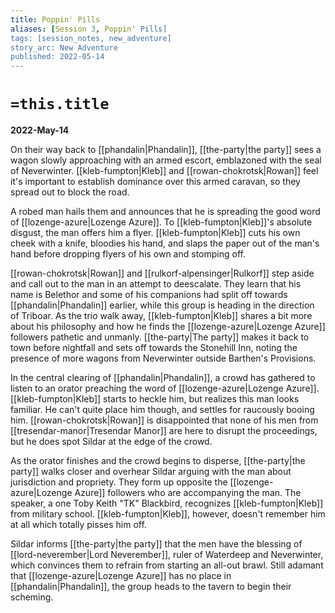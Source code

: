 ```yaml
---
title: Poppin' Pills
aliases: [Session 3, Poppin' Pills]
tags: [session_notes, new_adventure]
story_arc: New Adventure
published: 2022-05-14
---
```

# `=this.title`
**2022-May-14**

On their way back to [[phandalin|Phandalin]], [[the-party|the party]] sees a wagon slowly approaching with an armed escort, emblazoned with the seal of Neverwinter. [[kleb-fumpton|Kleb]] and [[rowan-chokrotsk|Rowan]] feel it's important to establish dominance over this armed caravan, so they spread out to block the road.

A robed man hails them and announces that he is spreading the good word of [[lozenge-azure|Lozenge Azure]]. To [[kleb-fumpton|Kleb]]'s absolute disgust, the man offers him a flyer. [[kleb-fumpton|Kleb]] cuts his own cheek with a knife, bloodies his hand, and slaps the paper out of the man's hand before dropping flyers of his own and stomping off.  

[[rowan-chokrotsk|Rowan]] and [[rulkorf-alpensinger|Rulkorf]] step aside and call out to the man in an attempt to deescalate. They learn that his name is Belethor and some of his companions had split off towards [[phandalin|Phandalin]] earlier, while this group is heading in the direction of Triboar. As the trio walk away, [[kleb-fumpton|Kleb]] shares a bit more about his philosophy and how he finds the [[lozenge-azure|Lozenge Azure]] followers pathetic and unmanly. [[the-party|The party]] makes it back to town before nightfall and sets off towards the Stonehill Inn, noting the presence of more wagons from Neverwinter outside Barthen's Provisions.

In the central clearing of [[phandalin|Phandalin]], a crowd has gathered to listen to an orator preaching the word of [[lozenge-azure|Lozenge Azure]]. [[kleb-fumpton|Kleb]] starts to heckle him, but realizes this man looks familiar. He can't quite place him though, and settles for raucously booing him. [[rowan-chokrotsk|Rowan]] is disappointed that none of his men from [[tresendar-manor|Tresendar Manor]] are here to disrupt the proceedings, but he does spot Sildar at the edge of the crowd.

As the orator finishes and the crowd begins to disperse, [[the-party|the party]] walks closer and overhear Sildar arguing with the man about jurisdiction and propriety. They form up opposite the [[lozenge-azure|Lozenge Azure]] followers who are accompanying the man. The speaker, a one Toby Keith "TK" Blackbird, recognizes [[kleb-fumpton|Kleb]] from military school. [[kleb-fumpton|Kleb]], however, doesn't remember him at all which totally pisses him off.

Sildar informs [[the-party|the party]] that the men have the blessing of [[lord-neverember|Lord Neverember]], ruler of Waterdeep and Neverwinter, which convinces them to refrain from starting an all-out brawl. Still adamant that [[lozenge-azure|Lozenge Azure]] has no place in [[phandalin|Phandalin]], the group heads to the tavern to begin their scheming.